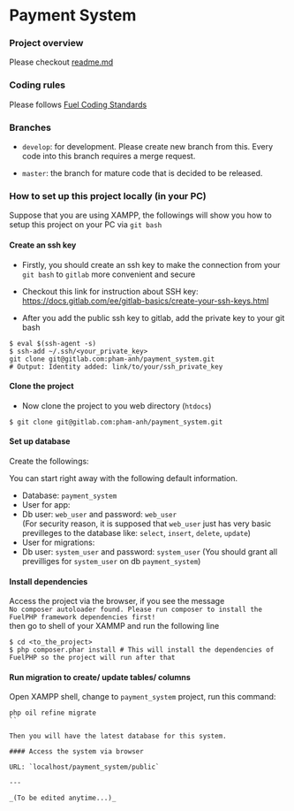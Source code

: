 # Payment System

### Project overview

Please checkout [readme.md](https://gitlab.com/pham-anh/payment_system/blob/develop/README.md)

### Coding rules

Please follows [Fuel Coding Standards](http://fuelphp.com/docs/general/coding_standards.html)

### Branches

* `develop`: for development. Please create new branch from this. Every code into this branch requires a merge request.

* `master`: the branch for mature code that is decided to be released.

### How to set up this project locally (in your PC)

Suppose that you are using XAMPP, the followings will show you how to setup this project on your PC via `git bash`

#### Create an ssh key

* Firstly, you should create an ssh key to make the connection from your `git bash` to `gitlab` more convenient and secure
 * Checkout this link for instruction about SSH key: https://docs.gitlab.com/ee/gitlab-basics/create-your-ssh-keys.html
          
* After you add the public ssh key to gitlab, add the private key to your git bash

```shell
$ eval $(ssh-agent -s)
$ ssh-add ~/.ssh/<your_private_key>
git clone git@gitlab.com:pham-anh/payment_system.git
# Output: Identity added: link/to/your/ssh_private_key
```

#### Clone the project

* Now clone the project to you web directory (`htdocs`)

```shell
$ git clone git@gitlab.com:pham-anh/payment_system.git
```

#### Set up database

Create the followings:

You can start right away with the following default information.

* Database: `payment_system`
* User for app:
 * Db user: `web_user` and password: `web_user`   
(For security reason, it is supposed that `web_user` just has very basic previlleges to the database like: `select`, `insert`, `delete`, `update`)
* User for migrations:
 * Db user: `system_user` and password: `system_user`
(You should grant all previlliges for `system_user` on db `payment_system`)

#### Install dependencies

Access the project via the browser, if you see the message    
`No composer autoloader found. Please run composer to install the FuelPHP framework dependencies first!`    
then go to shell of your XAMMP and run the following line

```shell
$ cd <to_the_project>
$ php composer.phar install # This will install the dependencies of FuelPHP so the project will run after that
```

#### Run migration to create/ update tables/ columns

Open XAMPP shell, change to `payment_system` project, run this command:

```shell
php oil refine migrate
``

Then you will have the latest database for this system.

#### Access the system via browser

URL: `localhost/payment_system/public`

---

_(To be edited anytime...)_